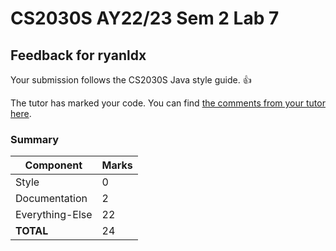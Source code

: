 # CS2030S AY22/23 Sem 2 Lab 7
## Feedback for ryanldx
Your submission follows the CS2030S Java style guide. :+1:

The tutor has marked your code. You can find [the comments from your tutor here](https://www.github.com/nus-cs2030s-2223-s2/lab7-ryanldx/commit/e5930b7ca1c63670b7eff7a3885e6e62194acf83).
### Summary

| Component | Marks |
|-----------|-------|
| Style | 0 |
| Documentation | 2 |
| Everything-Else | 22 |
| **TOTAL** | 24 |
